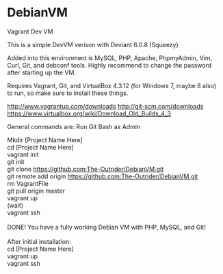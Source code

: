 DebianVM
========

Vagrant Dev VM

This is a simple DevVM verison with Deviant 6.0.8 (Squeezy)

Added into this environment is MySQL, PHP, Apache, PhpmyAdmin, Vim, Curl, Git, and debconf tools. Highly recommend to change the password after starting up the VM.

Requires Vagrant, Git, and VirtualBox 4.3.12 (for Windows 7, maybe 8 also) to run, so make sure to install these things.

http://www.vagrantup.com/downloads
http://git-scm.com/downloads
https://www.virtualbox.org/wiki/Download_Old_Builds_4_3

General commands are:
Run Git Bash as Admin

Mkdir [Project Name Here] <br />
cd [Project Name Here] <br />
vagrant init <br />
git init <br />
git clone https://github.com:The-Outrider/DebianVM.git <br />
git remote add origin https://github.com:The-Outrider/DebianVM.git <br />
rm VagrantFile <br />
git pull origin master <br />
vagrant up <br />
(wait) <br />
vagrant ssh <br />
<br />
DONE! You have a fully working Debian VM with PHP, MySQL, and Git! <br  />
<br  />
After initial installation: <br  />
cd [Project Name Here] <br  />
vagrant up <br  />
vagrant ssh <br  />
